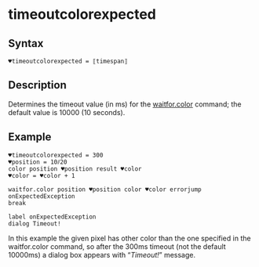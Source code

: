 # timeoutcolorexpected

## Syntax

```G1ANT
♥timeoutcolorexpected = ⟦timespan⟧
```

## Description

Determines the timeout value (in ms) for the [waitfor.color](G1ANT.Language/G1ANT.Addon.Core/Commands/WaitforColorCommand.cs) command; the default value is 10000 (10 seconds).

## Example

```G1ANT
♥timeoutcolorexpected = 300
♥position = 10⫽20
color position ♥position result ♥color
♥color = ♥color + 1

waitfor.color position ♥position color ♥color errorjump onExpectedException
break

label onExpectedException
dialog Timeout!
```

In this example the given pixel has other color than the one specified in the waitfor.color command, so after the 300ms timeout (not the default 10000ms) a dialog box appears with “*Timeout!*” message.